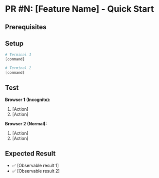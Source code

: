 # PR #N: [Feature Name] - Quick Start

<!-- Goal: Someone validates this feature in under 2 minutes -->

## Prerequisites
<!-- What must be installed/configured? Keep to 1 line if possible -->

## Setup
<!-- 2-3 commands max to get running -->

```bash
# Terminal 1
[command]

# Terminal 2
[command]
```

## Test
<!-- 3-5 explicit steps to see the feature working -->

**Browser 1 (Incognito):**
1. [Action]
2. [Action]

**Browser 2 (Normal):**
1. [Action]
2. [Action]

## Expected Result
<!-- What success looks like - be specific -->

- ✅ [Observable result 1]
- ✅ [Observable result 2]

